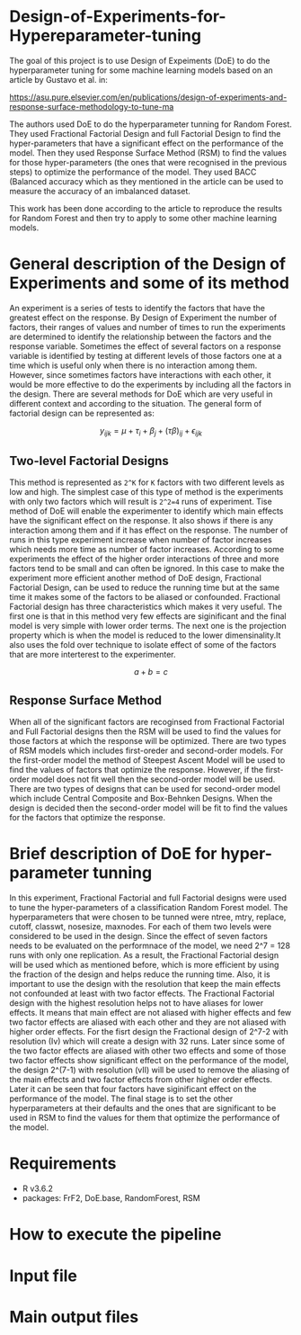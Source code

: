 # Design-of-Experiments-for-Hypereparameter-tuning
The goal of this project is to use Design of Expeiments (DoE) to do the hyperparameter tuning for some machine learning models based on an article by Gustavo et al. in:

https://asu.pure.elsevier.com/en/publications/design-of-experiments-and-response-surface-methodology-to-tune-ma

The authors used DoE to do the hyperparameter tunning for Random Forest. They used Fractional Factorial Design and full Factorial Design to find the hyper-parameters that have a significant effect on the performance of the model. Then they used Response Surface Method (RSM) to find the values for those hyper-parameters (the ones that were recognised in the previous steps) to optimize the performance of the model. They used BACC (Balanced accuracy which as they mentioned in the article can be used to measure the accuracy of an imbalanced dataset.

This work has been done according to the article to reproduce the results for Random Forest and then try to apply to some other machine learning models.

# General description of the Design of Experiments and some of its method
An experiment is a series of tests to identify the factors that have the greatest effect on the response. By Design of Experiment the number of factors, their ranges of values and number of times to run the experiments are determined to identify the relationship between the factors and the response variable. Sometimes the effect of several factors on a response variable is identified by testing at different levels of those factors one at a time which is useful only when there is no interaction among them. However, since sometimes factors have interactions with each other, it would be more effective to do the experiments by including all the factors in the design. There are several methods for DoE which are very useful in different context and according to the situation. The general form of factorial design can be represented as:
```math #yourmathlabel
y_{ijk} =\mu + \tau_{i} +\beta_{j} + (\tau\beta)_{ij} + \epsilon_{ijk}
```
## Two-level Factorial Designs
This method is represented as ``2^K`` for ``K``  factors with two different levels as low and high. The simplest case of this type of method is the experiments with only two factors which will result is ``2^2=4`` runs of experiment. Tise method of DoE will enable the experimenter to identify which main effects have the significant effect on the response. It also shows if there is any interaction among them and if it has effect on the response. The number of runs in this type experiment increase when number of factor increases which needs more time as number of factor increases. According to some experiments the effect of the higher order interactions of three and more factors tend to be small and can often be ignored. In this case to make the experiment more efficient another method of DoE design, Fractional Factorial Design, can be used to reduce the running time but at the same time it makes some of the factors to be aliased or confounded. Fractional Factorial design has three characteristics which makes it very useful. The first one is that in this method very few effects are siginificant and the final model is very simple with lower order terms. The next one is the projection property which is when the model is reduced to the lower dimensinality.It also uses the fold over technique to isolate effect of some of the factors that are more interterest to the experimenter. 
```math #yourmathlabel
a + b = c
```
## Response Surface Method
When all of the significant factors are recoginsed from Fractional Factorial and Full Factorial designs then the RSM will be used to find the values for those factors at which the response will be optimized. There are two types of RSM models which includes first-oreder and second-order models. For the first-order model the method of Steepest Ascent Model will be used to find the values of factors that optimize the response. However, if the first-order model does not fit well then the second-order model will be used. There are two types of designs that can be used for second-order model which include Central Composite and Box-Behnken Designs. When the design is decided then the second-order model will be fit to find the values for the factors that optimize the response.
# Brief description of DoE for hyper-parameter tunning
In this experiment, Fractional Factorial and full Factorial designs were used to tune the hyper-parameters of a classification Random Forest model. The hyperparameters that were chosen to be tunned were ntree, mtry, replace, cutoff, classwt, nosesize, maxnodes. For each of them two levels were considered to be used in the design. Since the effect of seven factors needs to be evaluated on the performnace of the model, we need 2^7 = 128 runs with only one replication. As a result, the Fractional Factorial design will be used which as mentioned before, which is more efficient by using the fraction of the design and helps reduce the running time. Also, it is important to use the design with the resolution that keep the main effects not confounded at least with two factor effects. The Fractional Factorial design with the highest resolution helps not to have aliases for lower effects. It means that main effect are not aliased with higher effects and few two factor effects are aliased with each other and they are not aliased with higher order effects. 
For the fisrt design the Fractional design of 2^7-2 with resolution (Iv) which will create a design with 32 runs. Later since some of the two factor effects are aliased with other two effects and some of those two factor effects show significant effect on the performance of the model, the design 2^(7-1) with resolution (vII) will be used to remove the aliasing of the main effects and two factor effects from other higher order effects. Later it can be seen that four factors have siginificant effect on the performance of the model. The final stage is to set the other hyperparameters at their defaults and the ones that are significant to be used in RSM to find the values for them that optimize the performance of the model.

# Requirements
* R v3.6.2
* packages: FrF2, DoE.base, RandomForest, RSM
# How to execute the pipeline
# Input file
# Main output files

